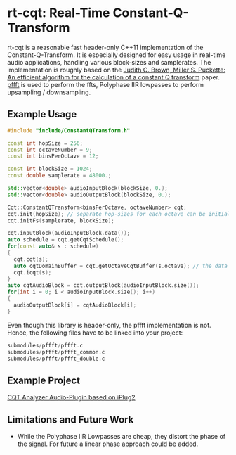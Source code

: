 # rt-cqt: Real-Time Constant-Q-Transform
rt-cqt is a reasonable fast header-only C++11 implementation of the Constant-Q-Transform. It is especially designed for easy usage in real-time audio applications, handling various block-sizes and samplerates.
The implementation is roughly based on the [Judith C. Brown, Miller S. Puckette: An efficient algorithm  for the calculation  of a constant Q transform](http://academics.wellesley.edu/Physics/brown/pubs/effalgV92P2698-P2701.pdf) paper.
[pffft](https://github.com/marton78/pffft) is used to perform the ffts, Polyphase IIR lowpasses to perform upsampling / downsampling.

## Example Usage
```cpp
#include "include/ConstantQTransform.h"

const int hopSize = 256;
const int octaveNumber = 9;
const int binsPerOctave = 12;

const int blockSize = 1024;
const double samplerate = 48000.;

std::vector<double> audioInputBlock(blockSize, 0.);
std::vector<double> audioOutputBlock(blockSize, 0.);

Cqt::ConstantQTransform<binsPerOctave, octaveNumber> cqt;
cqt.init(hopSize); // separate hop-sizes for each octave can be initialized using the .init(std::vector<int> octaveHopSizes) overload 
cqt.initFs(samplerate, blockSize);

cqt.inputBlock(audioInputBlock.data());
auto schedule = cqt.getCqtSchedule();
for(const auto& s : schedule)
{
  cqt.cqt(s);
  auto cqtDomainBuffer = cqt.getOctaveCqtBuffer(s.octave); // the data could now be manipulated in cqt domain
  cqt.icqt(s);
}
auto cqtAudioBlock = cqt.outputBlock(audioInputBlock.size());
for(int i = 0; i < audioInputBlock.size(); i++)
{
  audioOutputBlock[i] = cqtAudioBlock[i];
}
```
Even though this library is header-only, the pffft implementation is not. Hence, the following files have to be linked into your project:
```cpp
submodules/pffft/pffft.c
submodules/pffft/pffft_common.c
submodules/pffft/pffft_double.c
```

## Example Project
[CQT Analyzer Audio-Plugin based on iPlug2](https://github.com/jmerkt/cqt-analyzer)

## Limitations and Future Work
* While the Polyphase IIR Lowpasses are cheap, they distort the phase of the signal. For future a linear phase approach could be added.
